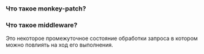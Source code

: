 ### Что такое monkey-patch?

### Что такое middleware?

Это некоторое промежуточное состояние обработки запроса в котором можно повлиять на ход его выполнения.
